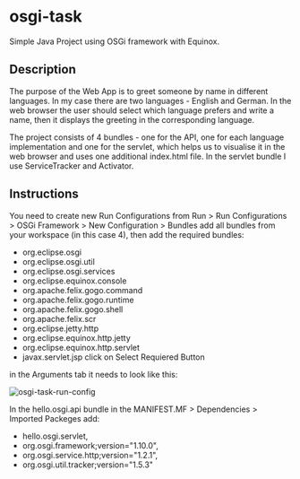 # osgi-task
Simple Java Project using OSGi framework with Equinox.
## Description
The purpose of the Web App is to greet someone by name in different languages. In my case there are two languages - English and German. 
In the web browser the user should select which language prefers and write a name, then it displays the greeting in the corresponding language.

The project consists of 4 bundles - one for the API, one for each language implementation and one for the servlet, which helps us to visualise it in the web browser and uses one additional index.html file.
In the servlet bundle I use ServiceTracker and Activator. 

## Instructions

You need to create new Run Configurations from Run > Run Configurations > OSGi Framework > New Configuration > Bundles add all bundles from your workspace (in this case 4),
then add the required bundles:
- org.eclipse.osgi
- org.eclipse.osgi.util
- org.eclipse.osgi.services
- org.eclipse.equinox.console
- org.apache.felix.gogo.command
- org.apache.felix.gogo.runtime
- org.apache.felix.gogo.shell
- org.apache.felix.scr
- org.eclipse.jetty.http
- org.eclipse.equinox.http.jetty
- org.eclipse.equinox.http.servlet
- javax.servlet.jsp
click on Select Requiered Button 

in the Arguments tab it needs to look like this:

![osgi-task-run-config](https://media.github.softwareag.com/user/2541/files/d5b6b76f-e481-4929-9ef1-f58e26ad9168)

In the hello.osgi.api bundle in the MANIFEST.MF > Dependencies > Imported Packeges 
add:
- hello.osgi.servlet,
- org.osgi.framework;version="1.10.0",
- org.osgi.service.http;version="1.2.1",
- org.osgi.util.tracker;version="1.5.3"
